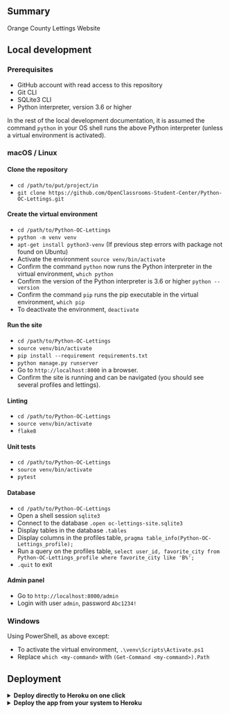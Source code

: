 ## Summary

Orange County Lettings Website

## Local development

### Prerequisites

- GitHub account with read access to this repository
- Git CLI
- SQLite3 CLI
- Python interpreter, version 3.6 or higher

In the rest of the local development documentation, it is assumed the command `python` in 
your OS shell runs the above Python interpreter (unless a virtual environment is activated).

### macOS / Linux

#### Clone the repository

- `cd /path/to/put/project/in`
- `git clone https://github.com/OpenClassrooms-Student-Center/Python-OC-Lettings.git`

#### Create the virtual environment

- `cd /path/to/Python-OC-Lettings`
- `python -m venv venv`
- `apt-get install python3-venv` (If previous step errors with package not found on Ubuntu)
- Activate the environment `source venv/bin/activate`
- Confirm the command `python` now runs the Python interpreter in the virtual environment,
`which python`
- Confirm the version of the Python interpreter is 3.6 or higher `python --version`
- Confirm the command `pip` runs the pip executable in the virtual environment, `which pip`
- To deactivate the environment, `deactivate`

#### Run the site

- `cd /path/to/Python-OC-Lettings`
- `source venv/bin/activate`
- `pip install --requirement requirements.txt`
- `python manage.py runserver`
- Go to `http://localhost:8000` in a browser.
- Confirm the site is running and can be navigated (you should see several profiles and lettings).

#### Linting

- `cd /path/to/Python-OC-Lettings`
- `source venv/bin/activate`
- `flake8`

#### Unit tests

- `cd /path/to/Python-OC-Lettings`
- `source venv/bin/activate`
- `pytest`

#### Database

- `cd /path/to/Python-OC-Lettings`
- Open a shell session `sqlite3`
- Connect to the database `.open oc-lettings-site.sqlite3`
- Display tables in the database `.tables`
- Display columns in the profiles table, `pragma table_info(Python-OC-Lettings_profile);`
- Run a query on the profiles table, `select user_id, favorite_city from
  Python-OC-Lettings_profile where favorite_city like 'B%';`
- `.quit` to exit

#### Admin panel

- Go to `http://localhost:8000/admin`
- Login with user `admin`, password `Abc1234!`

### Windows

Using PowerShell, as above except:

- To activate the virtual environment, `.\venv\Scripts\Activate.ps1` 
- Replace `which <my-command>` with `(Get-Command <my-command>).Path`

## Deployment

<details>
<summary><b>Deploy directly to Heroku on one click</b></summary><br>
The fastest way to deploy and test the application on Heroku is by clicking the following link:

[![Deploy](https://www.herokucdn.com/deploy/button.svg)](https://heroku.com/deploy?template=https://github.com/Pascal273/Python-OC-Lettings)

Log into your heroku account, enter a name for the application and click deploy.
All the required environment variables will be taken from this repo automatically.
After the process is completed you will be able to visit and test the web application.
</details>

<details>
<summary><b>Deploy the app from your system to Heroku</b></summary><br>
<ul>
  <li>
    If you haven't already, log in to your Heroku account typing <code>heroku login</code>
  </li>
  <li>
    Create a new app on either using the web UI (to pick an available name) <br>
    or typing <code>heroku create</code> (wich will create the app with a random name)
  </li>
  <li>
    Add the SECRET_KEY environment variable using web UI:<br>
    app > Settings > Config Vars > Reveal Config Vars > Add <br>
    KEY: <code>SECRET_KEY</code> VALUE: <code>SOME_SECRET_VALUE</code><br>
    Or using cli: <code>heroku config:set SECRET_KEY=SOME_SECRET_VALUE -a HEROKU_APP_NAME</code>
  </li>
  <li>
    Open the cli and navigate to the Python-OC-Lettings folder<br>
  </li>
  <li>
    Initialize a git repository in a new or existing directory:<br>
    <ul>
      <li>initialize git: <code>git init</code></li>
      <li>add heroku remote: <code>heroku git:remote -a HEROKU_APP_NAME</code></li>
    </ul>
  </li>
  <li>
    Commit your code to the repository and deploy it to Heroku using Git:
    <ul>
      <li>add files: <code>git add .</code></li>
      <li>commit added files: <code>git commit -am "commit message"</code></li>
      <li>deploy on heroku: <code>git push heroku master</code></li>
    </ul>
  </li>
</ul>

</details>
